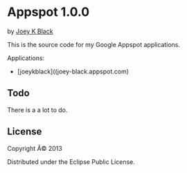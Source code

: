 # Appspot 1.0.0

by [Joey K Black](joey-black.appspot.com)

This is the source code for my Google Appspot applications.

Applications:
* [joeykblack]((joey-black.appspot.com)

## Todo

There is a a lot to do.

## License

Copyright Â© 2013

Distributed under the Eclipse Public License.
